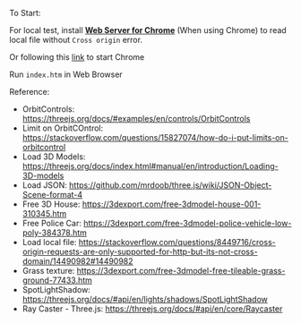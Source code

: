 To Start:

For local test, install [**Web Server for Chrome**](https://chrome.google.com/webstore/detail/web-server-for-chrome/ofhbbkphhbklhfoeikjpcbhemlocgigb?hl=en) (When using Chrome) to read local file without `Cross origin` error.

Or following this [link](https://stackoverflow.com/questions/8449716/cross-origin-requests-are-only-supported-for-http-but-its-not-cross-domain/14490982#14490982) to start Chrome

Run `index.htm` in Web Browser

Reference:

- OrbitControls: https://threejs.org/docs/#examples/en/controls/OrbitControls
- Limit on OrbitCOntrol: https://stackoverflow.com/questions/15827074/how-do-i-put-limits-on-orbitcontrol
- Load 3D Models: https://threejs.org/docs/index.html#manual/en/introduction/Loading-3D-models
- Load JSON: https://github.com/mrdoob/three.js/wiki/JSON-Object-Scene-format-4
- Free 3D House: https://3dexport.com/free-3dmodel-house-001-310345.htm
- Free Police Car: https://3dexport.com/free-3dmodel-police-vehicle-low-poly-384378.htm
- Load local file: https://stackoverflow.com/questions/8449716/cross-origin-requests-are-only-supported-for-http-but-its-not-cross-domain/14490982#14490982
- Grass texture: https://3dexport.com/free-3dmodel-free-tileable-grass-ground-77433.htm
- SpotLightShadow: https://threejs.org/docs/#api/en/lights/shadows/SpotLightShadow
- Ray Caster - Three.js: https://threejs.org/docs/#api/en/core/Raycaster
